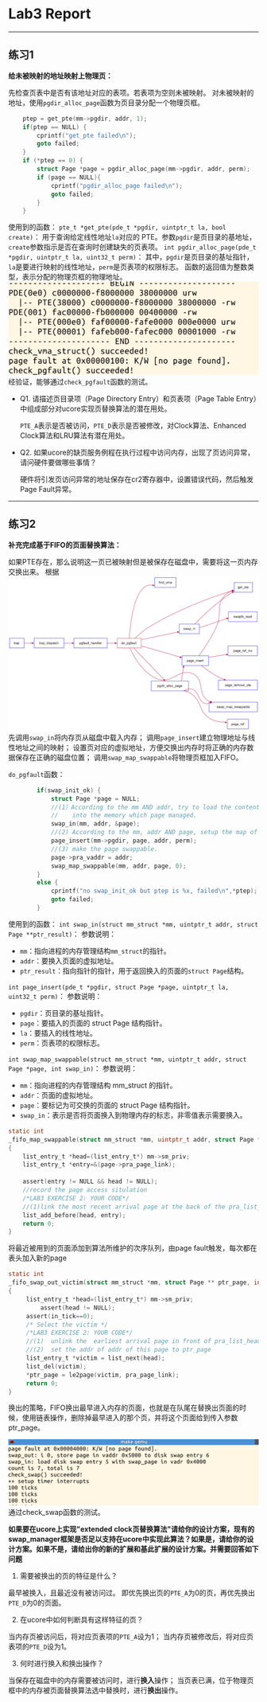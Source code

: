 # Lab3 Report

***
## 练习1

**给未被映射的地址映射上物理页：**

先检查页表中是否有该地址对应的表项。若表项为空则未被映射。
对未被映射的地址，使用`pgdir_alloc_page`函数为页目录分配一个物理页框。
```c
    ptep = get_pte(mm->pgdir, addr, 1);
    if(ptep == NULL) {
        cprintf("get_pte failed\n");
        goto failed;
    }
    if (*ptep == 0) {
        struct Page *page = pgdir_alloc_page(mm->pgdir, addr, perm);
        if (page == NULL){
            cprintf("pgdir_alloc_page failed\n");
            goto failed;            
        }
    }
```
使用到的函数：
`pte_t *get_pte(pde_t *pgdir, uintptr_t la, bool create)`：
用于查询给定线性地址`la`对应的 PTE。参数`pgdir`是页目录的基地址，`create`参数指示是否在查询时创建缺失的页表项。
`int pgdir_alloc_page(pde_t *pgdir, uintptr_t la, uint32_t perm)`：
其中，`pgdir`是页目录的基址指针，`la`是要进行映射的线性地址，`perm`是页表项的权限标志。
函数的返回值为整数类型，表示分配的物理页框的物理地址。
![1](picture/3-1.png "3-1.png")
经验证，能够通过`check_pgfault`函数的测试。

- Q1. 请描述页目录项（Page Directory Entry）和页表项（Page Table Entry）中组成部分对ucore实现页替换算法的潜在用处。

    `PTE_A`表示是否被访问，`PTE_D`表示是否被修改，对Clock算法、Enhanced Clock算法和LRU算法有潜在用处。

- Q2. 如果ucore的缺页服务例程在执行过程中访问内存，出现了页访问异常，请问硬件要做哪些事情？
    
    硬件将引发页访问异常的地址保存在cr2寄存器中，设置错误代码，然后触发Page Fault异常。

***
## 练习2

**补充完成基于FIFO的页面替换算法：**

如果PTE存在，那么说明这一页已被映射但是被保存在磁盘中，需要将这一页内存交换出来。
根据
    ![2](picture/3-2.png "3-2.png")
    先调用`swap_in`将内存页从磁盘中载入内存；
    调用`page_insert`建立物理地址与线性地址之间的映射；
    设置页对应的虚拟地址，方便交换出内存时将正确的内存数据保存在正确的磁盘位置；
    调用`swap_map_swappable`将物理页框加入FIFO。

`do_pgfault`函数：
```c
        if(swap_init_ok) {
            struct Page *page = NULL;
            //(1）According to the mm AND addr, try to load the content of right disk page
            //    into the memory which page managed.
            swap_in(mm, addr, &page);
            //(2) According to the mm, addr AND page, setup the map of phy addr <---> logical addr
            page_insert(mm->pgdir, page, addr, perm);
            //(3) make the page swappable.
            page->pra_vaddr = addr;
            swap_map_swappable(mm, addr, page, 0);
        }
        else {
            cprintf("no swap_init_ok but ptep is %x, failed\n",*ptep);
            goto failed;
        }
```
使用到的函数：
`int swap_in(struct mm_struct *mm, uintptr_t addr, struct Page **ptr_result)`：
参数说明：
- `mm`：指向进程的内存管理结构`mm_struct`的指针。
- `addr`：要换入页面的虚拟地址。
- `ptr_result`：指向指针的指针，用于返回换入的页面的`struct Page`结构。

`int page_insert(pde_t *pgdir, struct Page *page, uintptr_t la, uint32_t perm)`：
参数说明：
- `pgdir`：页目录的基址指针。
- `page`：要插入的页面的 struct Page 结构指针。
- `la`：要插入的线性地址。
- `perm`：页表项的权限标志。

`int swap_map_swappable(struct mm_struct *mm, uintptr_t addr, struct Page *page, int swap_in)`：
参数说明：
- `mm`：指向进程的内存管理结构 mm_struct 的指针。
- `addr`：页面的虚拟地址。
- `page`：要标记为可交换的页面的 struct Page 结构指针。
- `swap_in`：表示是否将页面换入到物理内存的标志，非零值表示需要换入。

```c
static int
_fifo_map_swappable(struct mm_struct *mm, uintptr_t addr, struct Page *page, int swap_in)
{
    list_entry_t *head=(list_entry_t*) mm->sm_priv;
    list_entry_t *entry=&(page->pra_page_link);
 
    assert(entry != NULL && head != NULL);
    //record the page access situlation
    /*LAB3 EXERCISE 2: YOUR CODE*/ 
    //(1)link the most recent arrival page at the back of the pra_list_head qeueue.
    list_add_before(head, entry);
    return 0;
}
```
将最近被用到的页面添加到算法所维护的次序队列，由page fault触发，每次都在表头加入新的page

```c
static int
_fifo_swap_out_victim(struct mm_struct *mm, struct Page ** ptr_page, int in_tick)
{
     list_entry_t *head=(list_entry_t*) mm->sm_priv;
         assert(head != NULL);
     assert(in_tick==0);
     /* Select the victim */
     /*LAB3 EXERCISE 2: YOUR CODE*/ 
     //(1)  unlink the  earliest arrival page in front of pra_list_head qeueue
     //(2)  set the addr of addr of this page to ptr_page
     list_entry_t *victim = list_next(head);
     list_del(victim);
     *ptr_page = le2page(victim, pra_page_link);
     return 0;
}
```
换出的策略，FIFO换出最早进入内存的页面，也就是在队尾在替换出页面的时候，使用链表操作，删除掉最早进入的那个页，并将这个页面给到传入参数ptr_page。

![2](picture/3-3.png "3-3.png")
通过check_swap函数的测试。

**如果要在ucore上实现"extended clock页替换算法"请给你的设计方案，现有的swap_manager框架是否足以支持在ucore中实现此算法？如果是，请给你的设计方案。如果不是，请给出你的新的扩展和基此扩展的设计方案。并需要回答如下问题**
1. 需要被换出的页的特征是什么？

最早被换入，且最近没有被访问过。
即优先换出页的`PTE_A`为0的页，再优先换出`PTE_D`为0的页面。

2. 在ucore中如何判断具有这样特征的页？

当内存页被访问后，将对应页表项的`PTE_A`设为1；
当内存页被修改后，将对应页表项的`PTE_D`设为1。

3. 何时进行换入和换出操作？

当保存在磁盘中的内存需要被访问时，进行**换入**操作；
当页表已满，位于物理页框中的内存被页面替换算法选中替换时，进行**换出**操作。
